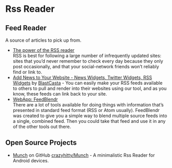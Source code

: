 # Rss Reader

## Feed Reader
A source of articles to pick up from.

* [The power of the RSS reader](http://www.marco.org/2013/03/26/power-of-rss)  
  RSS is best for following a large number of infrequently updated sites: sites that you’d never remember to check every day because they only post occasionally, and that your social-network friends won’t reliably find or link to.
* [Add News to Your Website - News Widgets, Twitter Widgets, RSS Widgets](http://www.blastcasta.com/add-news-to-your-website.aspx) by [BlastCasta](http://www.blastcasta.com/) - You can easily make your RSS feeds available to others to pull and render into their websites using our tool, and as you know, these feeds can link back to your site.
* [WebApp: FeedBlendr](http://dentedreality.com.au/projects/feedblendr/)  
  There are a lot of tools available for doing things with information that’s presented in standard feed format (RSS or Atom usually). FeedBlendr was created to give you a simple way to blend multiple source feeds into a single, combined feed. Then you could take that feed and use it in any of the other tools out there.


## Open Source Projects
* [Munch](https://play.google.com/store/apps/details?id=com.crazyhitty.chdev.ks.munch) on GitHub [crazyhitty/Munch](https://github.com/crazyhitty/Munch) - A minimalistic Rss Reader for Android devices.
